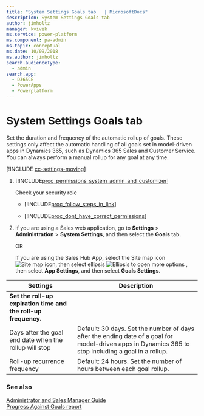 ```yaml
---
title: "System Settings Goals tab   | MicrosoftDocs"
description: System Settings Goals tab 
author: jimholtz
manager: kvivek
ms.service: power-platform
ms.component: pa-admin
ms.topic: conceptual
ms.date: 10/09/2018
ms.author: jimholtz
search.audienceType: 
  - admin
search.app: 
  - D365CE
  - PowerApps
  - Powerplatform
---
```

# System Settings Goals tab

Set the duration and frequency of the automatic rollup of goals. These settings only affect the automatic handling of all goals set in model-driven apps in Dynamics 365, such as Dynamics 365 Sales and Customer Service. You can always perform a manual rollup for any goal at any time.  

[!INCLUDE [cc-settings-moving](../includes/cc-settings-moving.md)] 
  
1. [!INCLUDE[proc_permissions_system_admin_and_customizer](../includes/proc-permissions-system-admin-and-customizer.md)]  
  
    Check your security role  
  
   - [!INCLUDE[proc_follow_steps_in_link](../includes/proc-follow-steps-in-link.md)]  
  
   - [!INCLUDE[proc_dont_have_correct_permissions](../includes/proc-dont-have-correct-permissions.md)]  
  
2. If you are using a Sales web application, go to **Settings** > **Administration** > **System Settings**, and then select the **Goals** tab.

   OR

   If you are using the Sales Hub App, select the Site map icon ![Site map icon](/dynamics365/customer-engagement/sales-enterprise/media/site-map-icon.png "Site map icon"), then select ellipsis ![Ellipsis to open more options](/dynamics365/customer-engagement/sales-enterprise/media/ellipsis-more-options.png "Ellipsis to open more options") , then select **App Settings**, and then select **Goals Settings**.
  
  
|                            Settings                            |                                                                                  Description                                                                                   |
|----------------------------------------------------------------|--------------------------------------------------------------------------------------------------------------------------------------------------------------------------------|
| **Set the roll-up expiration time and the roll-up frequency.** |                                                                                                                                                                                |
|     Days after the goal end date when the rollup will stop     | Default: 30 days. Set the number of days after the ending date of a goal for model-driven apps in Dynamics 365 to stop including a goal in a rollup. |
|                  Roll-up recurrence frequency                  |                                                      Default: 24 hours. Set the number of hours between each goal rollup.                                                      |
  
### See also  
 [Administrator and Sales Manager Guide](https://docs.microsoft.com/dynamics365/sales-enterprise/admin-guide)  
 [Progress Against Goals report](https://docs.microsoft.com/dynamics365/customerengagement/on-premises/basics/sales-insights-reports#progress-against-goals-report)
